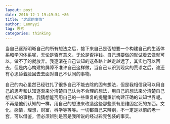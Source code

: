 ```yaml
---
layout: post
date: 2016-12-1 19:49:54 +86 
title: "之后的事情"
author: Lennyyi
tag: 思考
categories: thinking
---
```


当自己逐渐明晰自己的所有想法之后，接下来自己是否想要一个构建自己的生活体系和学习体系呢，无论是否有意义，无论是否挣钱。自己想要做的就试着去做就可以，做不了的就放弃。我逐渐在自己认知的这条路上越走越远了，其实也可以回去，但是内心构建的屏障不准许自己这样做，当自己认识到现实的荒谬之后，谁还有心思舔着脸回去去面对自己不认同的事物。

自己的内心虽然已经驻扎了很多自己不能去除的固有想法，但是我相信我可以用自己的思考和认知逐渐来分清楚自己认为不合理的想法，用自己的想法来分清楚自己想认知的事物。我猜想能否用自己的一些重复的提醒重新构建正确的认知世界呢。不再是他们认知的一样，用自己的想法来改造这些那些原有思维固定死的东西。文化，感情，理想，财富，科学等等等。一切都自己来辨别，不一定是以前的老一套，可以借鉴，但必须辨别是否是我所说的经过彩壳包装的事实。
